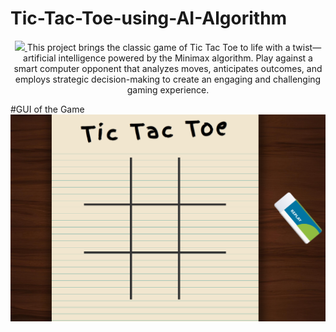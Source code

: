 # Tic-Tac-Toe-using-AI-Algorithm
 <p align="center">
  <a href="#">
    <img src="https://skillicons.dev/icons?i=html,css,js" />
  </a>
This project brings the classic game of Tic Tac Toe to life with a twist—artificial intelligence powered by the Minimax algorithm. Play against a smart computer opponent that analyzes moves, anticipates outcomes, and employs strategic decision-making to create an engaging and challenging gaming experience.

#GUI of the Game
  <a href="#">
    <img src="assets/screenshot.png" />
  </a>
  
